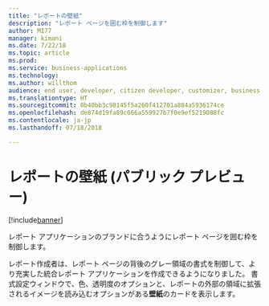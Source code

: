 ```yaml
---
title: "レポートの壁紙"
description: "レポート ページを囲む枠を制御します"
author: MI77
manager: kimani
ms.date: 7/22/18
ms.topic: article
ms.prod: 
ms.service: business-applications
ms.technology: 
ms.author: willthom
audience: end user, developer, citizen developer, customizer, business analyst, IT pro
ms.translationtype: HT
ms.sourcegitcommit: 0b40bb3c98145f5a260f412701a884a5936174ce
ms.openlocfilehash: de874d19fa89c666a559927b7f0e9ef5219088fc
ms.contentlocale: ja-jp
ms.lasthandoff: 07/18/2018

---
```


# <a name="report-wallpapers-public-preview"></a>レポートの壁紙 (パブリック プレビュー)

[!include[banner](../../../includes/banner.md)]

レポート アプリケーションのブランドに合うようにレポート ページを囲む枠を制御します。

レポート作成者は、レポート ページの背後のグレー領域の書式を制御して、より充実した統合レポート アプリケーションを作成できるようになりました。 書式設定ウィンドウで、色、透明度のオプションと、レポートの外部の領域に拡張されるイメージを読み込むオプションがある**壁紙**のカードを表示します。

<!--
### Who uses this feature
This feature is intended for report authors. 
## Status
### Development status
In development
#### Target timeframe
October ‘18
-->

